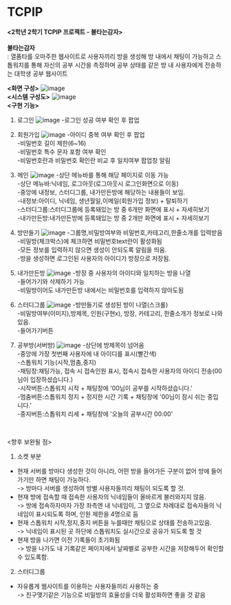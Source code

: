 # TCPIP

<b><2학년 2학기 TCPIP 프로젝트 - 불타는감자></b><br>
<br>
<b>불타는감자</b><br>
  : 열품타를 오마주한 웹사이트로 사용자끼리 방을 생성해 방 내에서 채팅이 가능하고 스톱워치를 통해 자신의 공부 시간을 측정하며 공부 상태를 같은 방 내 사용자에게
    전송하는 대학생 공부 웹사이트
    
<b><화면 구성></b>
![image](https://user-images.githubusercontent.com/102509150/208232871-9995076c-05fb-49c6-a3e4-068a00a0dbd4.png)
<br>
<b><시스템 구성도></b>
![image](https://user-images.githubusercontent.com/102509150/208234577-e29807eb-a63f-4d96-8fdf-d6415a63afbb.png)
<br>
<b><구현 기능></b>
1. 로그인
![image](https://user-images.githubusercontent.com/102509150/208234502-29fd6e46-398c-410b-9a2c-8445382345ed.png)
-로그인 성공 여부 확인 후 팝업<br>

2. 회원가입
![image](https://user-images.githubusercontent.com/102509150/208234505-cf03fbf2-6c29-4371-8927-64269a6df9c4.png)
-아이디 중복 여부 확인 후 팝업<br>
-비밀번호 길이 제한(6~16)<br>
-비밀번호 특수 문자 포함 여부 확인<br>
-비밀번호란과 비밀번호 확인란 비교 후 일치여부 팝업창 알림<br>

3. 메인
![image](https://user-images.githubusercontent.com/102509150/208234475-27f14be3-4908-4c44-8cee-d2a76384552c.png)
-상단 메뉴바를 통해 해당 페이지로 이동 가능<br>
-상단 메뉴바:닉네임, 로그아웃(로그아웃시 로그인화면으로 이동)<br>
-중앙에 내정보, 스터디그룹, 내가만든방에 해당하는 내용들이 보임.<br>
-내정보:아이디, 닉네임, 생년월일,이메일(회원가입 정보) + 탈퇴하기<br>
-스터디그룹:스터디그룹에 등록돼있는 방 중 6개만 화면에 표시 + 자세히보기<br>
-내가만든방:내가만든방에 등록돼있는 방 중 2개만 화면에 표시 + 자세히보기<br>

4. 방만들기
![image](https://user-images.githubusercontent.com/102509150/208234511-9d9243eb-6124-4475-8a5f-05594b99104b.png)
-그룹명,비밀방여부와 비밀번호,카테고리,한줄소개를 입력받음<br>
-비밀방(체크박스)에 체크하면 비밀번호text란이 활성화됨<br>
-모든 정보를 입력하지 않으면 생성이 안되도록 알림을 띄움.<br>
-방을 생성하면 로그인된 사용자의 아이디가 방장으로 저장됨.<br>

5. 내가만든방
![image](https://user-images.githubusercontent.com/102509150/208234518-57dab745-fb9d-4b3c-9692-15a2d9ceac38.png)
-방장 중 사용자의 아이디와 일치하는 방을 나열<br>
-들어가기와 삭제하기 가능<br>
-비밀방이어도 내가만든방 내에서는 비밀번호를 입력하지 않아도됨<br>

6. 스터디그룹
![image](https://user-images.githubusercontent.com/102509150/208234528-ae49297e-8181-4b63-8296-3a5c6c385b8f.png)
-방만들기로 생성된 방이 나열(스크롤)<br>
-비밀방여부(이미지),방제목, 인원(구현x), 방장, 카테고리, 한줄소개가 정보로 나와있음.<br>
-들어가기버튼<br>

7. 공부방(서버방)
![image](https://user-images.githubusercontent.com/102509150/208234534-f8502b22-2531-47d6-b8e8-d78533c025df.png)
-상단에 방제목이 넘어옴<br>
-중앙에 가장 첫번째 사용자에 내 아이디를 표시(빨간색)<br>
-스톱워치 기능(시작,멈춤,중지)<br>
-채팅창:채팅가능, 접속 시 접속인원 표시, 접속시 접속한 사용자의 아이디 전송(00님이 입장하셨습니다.)<br>
-시작버튼:스톱워치 시작 + 채팅창에 '00님이 공부를 시작하셨습니다.'<br>
-멈춤버튼:스톱워치 정지 + 정지한 시간 기록 + 채팅창에 '00님이 잠시 쉬는 중입니다.'<br>
-중지버튼:스톱워치 리세 + 채팅창에 '오늘의 공부시간 00:00'<br>
<br>

<향후 보완될 점><br>
1. 소켓 부분<br>
- 현재 서버를 방마다 생성한 것이 아니라, 어떤 방을 들어가든 구분이 없어 방에 들어가기만 하면 채팅이 가능하다. <br>
-> 방마다 서버를 생성하여 방별 사용자들끼리 채팅이 되도록 할 것.<br>
- 현재 방에 접속할 때 접속한 사용자의 닉네임들이 올바르게 불러와지지 않음.<br>
-> 방에 접속하자마자 가장 좌측엔 내 닉네임이, 그 옆으로 차례대로 접속자들의 닉네임이 표시되도록 하며, 인원 제한을 4명으로 둠<br>
- 현재 스톱워치 시작,정지,중지 버튼을 누를때만 채팅으로 상태를 전송하고있음.<br>
-> 닉네임이 표시된 곳 하단에 스톱워치도 실시간으로 공유가 되도록 할 것<br>
- 현재 방을 나가면 이전 기록들이 초기화됨<br>
-> 방을 나가도 내 기록같은 페이지에서 날짜별로 공부한 시간을 저장해두어 확인할 수 있도록함.<br>

2. 스터디그룹<br>
- 자유롭게 웹사이트를 이용하는 사용자들끼리 사용하는 중<br>
-> 친구맺기같은 기능으로 비밀방의 효율성을 더욱 활성화하면 좋을 것 같음<br>
